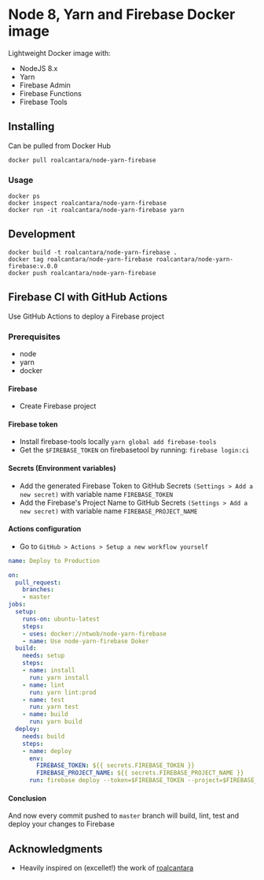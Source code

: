 # Node 8, Yarn and Firebase Docker image

Lightweight Docker image with:

- NodeJS 8.x
- Yarn
- Firebase Admin
- Firebase Functions
- Firebase Tools

## Installing

Can be pulled from Docker Hub

```docker
docker pull roalcantara/node-yarn-firebase
```

### Usage

```docker
docker ps
docker inspect roalcantara/node-yarn-firebase
docker run -it roalcantara/node-yarn-firebase yarn
```

## Development

```docker
docker build -t roalcantara/node-yarn-firebase .
docker tag roalcantara/node-yarn-firebase roalcantara/node-yarn-firebase:v.0.0
docker push roalcantara/node-yarn-firebase
```

## Firebase CI with GitHub Actions

Use GitHub Actions to deploy a Firebase project

### Prerequisites

- node
- yarn
- docker

#### Firebase

- Create Firebase project

#### Firebase token

- Install firebase-tools locally `yarn global add firebase-tools`
- Get the `$FIREBASE_TOKEN` on firebasetool by running: `firebase login:ci`

#### Secrets (Environment variables)

- Add the generated Firebase Token to GitHub Secrets `(Settings > Add a new secret)` with variable name `FIREBASE_TOKEN`
- Add the Firebase's Project Name to GitHub Secrets `(Settings > Add a new secret)` with variable name `FIREBASE_PROJECT_NAME`

#### Actions configuration

- Go to `GitHub > Actions > Setup a new workflow yourself`

```yml
name: Deploy to Production

on:
  pull_request:
    branches:
    - master
jobs:
  setup:
    runs-on: ubuntu-latest
    steps:
    - uses: docker://ntwob/node-yarn-firebase
    - name: Use node-yarn-firebase Doker
  build:
    needs: setup
    steps:
    - name: install
      run: yarn install
    - name: lint
      run: yarn lint:prod
    - name: test
      run: yarn test
    - name: build
      run: yarn build
  deploy:
    needs: build
    steps:
    - name: deploy
      env:
        FIREBASE_TOKEN: ${{ secrets.FIREBASE_TOKEN }}
        FIREBASE_PROJECT_NAME: ${{ secrets.FIREBASE_PROJECT_NAME }}
      run: firebase deploy --token=$FIREBASE_TOKEN --project=$FIREBASE_PROJECT_NAME --non-interactive
```

#### Conclusion

And now every commit pushed to `master` branch will build, lint, test and deploy your changes to Firebase

## Acknowledgments

- Heavily inspired on (excellet!) the work of [roalcantara](https://github.com/roalcantara/node-yarn-firebase-docker)
